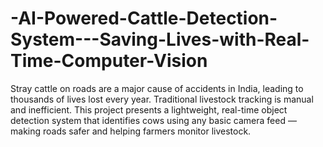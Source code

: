# -AI-Powered-Cattle-Detection-System---Saving-Lives-with-Real-Time-Computer-Vision
Stray cattle on roads are a major cause of accidents in India, leading to thousands of lives lost every year. Traditional livestock tracking is manual and inefficient. This project presents a lightweight, real-time object detection system that identifies cows using any basic camera feed — making roads safer and helping farmers monitor livestock.
